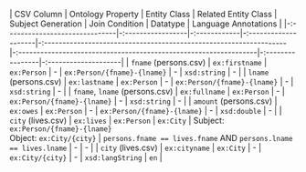 | CSV Column                     | Ontology Property | Entity Class | Related Entity Class | Subject Generation                                                 | Join Condition                                                    | Datatype         | Language Annotations |
|-:------------------------------|-:-----------------|-:------------|-:--------------------|-:------------------------------------------------------------------|-:-----------------------------------------------------------------|-:----------------|-:--------------------|
| `fname` (persons.csv)          | `ex:firstname`    | `ex:Person`  | -                    | `ex:Person/{fname}-{lname}`                                        | -                                                                 | `xsd:string`     | -                    |
| `lname` (persons.csv)          | `ex:lastname`     | `ex:Person`  | -                    | `ex:Person/{fname}-{lname}`                                        | -                                                                 | `xsd:string`     | -                    |
| `fname`, `lname` (persons.csv) | `ex:fullname`     | `ex:Person`  | -                    | `ex:Person/{fname}-{lname}`                                        | -                                                                 | `xsd:string`     | -                    |
| `amount` (persons.csv)         | `ex:owes`         | `ex:Person`  | -                    | `ex:Person/{fname}-{lname}`                                        | -                                                                 | `xsd:double`     | -                    |
| `city` (lives.csv)             | `ex:lives`        | `ex:Person`  | `ex:City`            | Subject: `ex:Person/{fname}-{lname}` <br> Object: `ex:City/{city}` | `persons.fname == lives.fname` AND `persons.lname == lives.lname` | -                | -                    |
| `city` (lives.csv)             | `ex:cityname`     | `ex:City`    | -                    | `ex:City/{city}`                                                   | -                                                                 | `xsd:langString` | `en`                 |